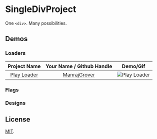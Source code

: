 # SingleDivProject
One `<div>`. Many possibilities.

## Demos

### Loaders

Project Name | Your Name / Github Handle | Demo/Gif
:---: | :---: | :---:
[Play Loader](https://github.com/ManrajGrover/SingleDivProject/blob/master/Loaders/Play%20Loader.html) | [ManrajGrover](https://github.com/ManrajGrover) | ![Play Loader](https://raw.githubusercontent.com/ManrajGrover/SingleDivProject/master/Assets/Play%20Loader.gif)

### Flags

### Designs

## License
[MIT](https://github.com/ManrajGrover/SingleDivProject/blob/master/LICENSE).
